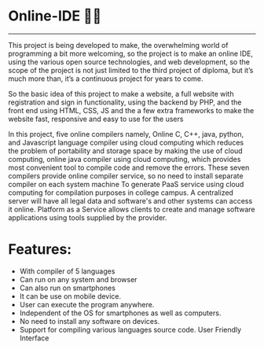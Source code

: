# Online-IDE 👨‍💻
------
This project is being developed to make, the overwhelming world of programming
a bit more welcoming, so the project is to make an online IDE, using the various open source technologies, and web development, so the scope of the project is not just limited to the third project of diploma, but it’s much more than, it’s a continuous project for years to come.

So the basic idea of this project to make a website, a full website with registration and sign in functionality, using the backend by PHP, and the front end using HTML, CSS, JS  and the a few extra frameworks to make the website fast, responsive and easy to use for the users

In this project,  five online compilers namely, Online C, C++, java, python, and Javascript language compiler using cloud computing which reduces the problem of portability and storage space by making the use of cloud computing, online java compiler using cloud computing, which provides most convenient tool to compile code and remove the errors. These seven compilers provide online compiler service, so no need to install separate compiler on each system machine To generate PaaS service using cloud computing for compilation purposes in college campus. A centralized server will have all legal data and software's and other systems can access it online. Platform as a Service allows clients to create and manage software applications using tools supplied by the provider.

# Features: 
- With compiler of 5 languages
- Can run on any system and browser
- Can also run on smartphones
- It can be use on mobile device.  
- User can execute the program anywhere.  
- Independent of the OS for smartphones as well as computers.  
- No need to install any software on devices.  
- Support for compiling various languages source code.  User Friendly Interface

